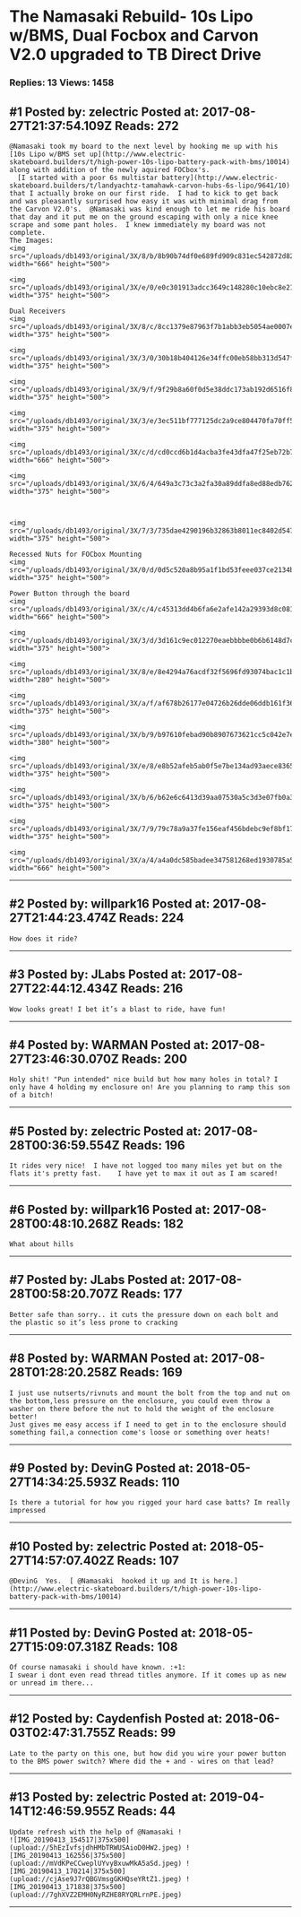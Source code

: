 # The Namasaki Rebuild- 10s Lipo w/BMS, Dual Focbox and Carvon V2.0 upgraded to TB Direct Drive

### Replies: 13 Views: 1458

## \#1 Posted by: zelectric Posted at: 2017-08-27T21:37:54.109Z Reads: 272

```
@Namasaki took my board to the next level by hooking me up with his [10s Lipo w/BMS set up](http://www.electric-skateboard.builders/t/high-power-10s-lipo-battery-pack-with-bms/10014) along with addition of the newly aquired FOCbox's.
  [I started with a poor 6s multistar battery](http://www.electric-skateboard.builders/t/landyachtz-tamahawk-carvon-hubs-6s-lipo/9641/10) that I actually broke on our first ride.  I had to kick to get back and was pleasantly surprised how easy it was with minimal drag from the Carvon V2.0's.  @Namasaki was kind enough to let me ride his board that day and it put me on the ground escaping with only a nice knee scrape and some pant holes.  I knew immediately my board was not complete.  
The Images:
<img src="/uploads/db1493/original/3X/8/b/8b90b74df0e689fd909c831ec542872d82c09b20.jpg" width="666" height="500">

<img src="/uploads/db1493/original/3X/e/0/e0c301913adcc3649c148280c10ebc8e217b3806.jpg" width="375" height="500">

Dual Receivers
<img src="/uploads/db1493/original/3X/8/c/8cc1379e87963f7b1abb3eb5054ae0007efef084.jpg" width="375" height="500">

<img src="/uploads/db1493/original/3X/3/0/30b18b404126e34ffc00eb58bb313d547fadeccb.jpg" width="375" height="500">

<img src="/uploads/db1493/original/3X/9/f/9f29b8a60f0d5e38ddc173ab192d6516f89326e7.jpg" width="375" height="500">

<img src="/uploads/db1493/original/3X/3/e/3ec511bf777125dc2a9ce804470fa70ff557ea88.jpg" width="375" height="500">

<img src="/uploads/db1493/original/3X/c/d/cd0ccd6b1d4acba3fe43dfa47f25eb72b731e918.jpg" width="666" height="500">

<img src="/uploads/db1493/original/3X/6/4/649a3c73c3a2fa30a89ddfa8ed88edb7629ff4e2.jpg" width="375" height="500">



<img src="/uploads/db1493/original/3X/7/3/735dae4290196b32863b8011ec8402d547485f8f.jpg" width="375" height="500">

Recessed Nuts for FOCbox Mounting
<img src="/uploads/db1493/original/3X/0/d/0d5c520a8b95a1f1bd53feee037ce2134b5293c1.jpg" width="375" height="500">

Power Button through the board
<img src="/uploads/db1493/original/3X/c/4/c45313dd4b6fa6e2afe142a29393d8c081ce3112.jpg" width="666" height="500">

<img src="/uploads/db1493/original/3X/3/d/3d161c9ec012270eaebbbbe0b6b6148d7c8a85cc.jpg" width="375" height="500">

<img src="/uploads/db1493/original/3X/8/e/8e4294a76acdf32f5696fd93074bac1c1b688922.png" width="280" height="500">

<img src="/uploads/db1493/original/3X/a/f/af678b26177e04726b26dde06ddb161f366af20e.jpg" width="375" height="500">

<img src="/uploads/db1493/original/3X/b/9/b97610febad90b8907673621cc5c042e7e6c06ba.jpg" width="380" height="500">

<img src="/uploads/db1493/original/3X/e/8/e8b52afeb5ab0f5e7be134ad93aece83655633df.jpg" width="375" height="500">

<img src="/uploads/db1493/original/3X/b/6/b62e6c6413d39aa07530a5c3d3e07fb0a3d0923d.jpg" width="375" height="500">

<img src="/uploads/db1493/original/3X/7/9/79c78a9a37fe156eaf456bdebc9ef8bf17ce8ec3.jpg" width="375" height="500">

<img src="/uploads/db1493/original/3X/a/4/a4a0dc585badee347581268ed1930785a51a2d5d.jpg" width="666" height="500">
```

---
## \#2 Posted by: willpark16 Posted at: 2017-08-27T21:44:23.474Z Reads: 224

```
How does it ride?
```

---
## \#3 Posted by: JLabs Posted at: 2017-08-27T22:44:12.434Z Reads: 216

```
Wow looks great! I bet it’s a blast to ride, have fun!
```

---
## \#4 Posted by: WARMAN Posted at: 2017-08-27T23:46:30.070Z Reads: 200

```
Holy shit! "Pun intended" nice build but how many holes in total? I only have 4 holding my enclosure on! Are you planning to ramp this son of a bitch!
```

---
## \#5 Posted by: zelectric Posted at: 2017-08-28T00:36:59.554Z Reads: 196

```
It rides very nice!  I have not logged too many miles yet but on the flats it's pretty fast.    I have yet to max it out as I am scared!
```

---
## \#6 Posted by: willpark16 Posted at: 2017-08-28T00:48:10.268Z Reads: 182

```
What about hills
```

---
## \#7 Posted by: JLabs Posted at: 2017-08-28T00:58:20.707Z Reads: 177

```
Better safe than sorry.. it cuts the pressure down on each bolt and the plastic so it’s less prone to cracking
```

---
## \#8 Posted by: WARMAN Posted at: 2017-08-28T01:28:20.258Z Reads: 169

```
I just use nutserts/rivnuts and mount the bolt from the top and nut on the bottom,less pressure on the enclosure, you could even throw a washer on there before the nut to hold the weight of the enclosure better! 
Just gives me easy access if I need to get in to the enclosure should something fail,a connection come's loose or something over heats!
```

---
## \#9 Posted by: DevinG Posted at: 2018-05-27T14:34:25.593Z Reads: 110

```
Is there a tutorial for how you rigged your hard case batts? Im really impressed
```

---
## \#10 Posted by: zelectric Posted at: 2018-05-27T14:57:07.402Z Reads: 107

```
@DevinG  Yes.  [ @Namasaki  hooked it up and It is here.](http://www.electric-skateboard.builders/t/high-power-10s-lipo-battery-pack-with-bms/10014)
```

---
## \#11 Posted by: DevinG Posted at: 2018-05-27T15:09:07.318Z Reads: 108

```
Of course namasaki i should have known. :+1: 
I swear i dont even read thread titles anymore. If it comes up as new or unread im there...
```

---
## \#12 Posted by: Caydenfish Posted at: 2018-06-03T02:47:31.755Z Reads: 99

```
Late to the party on this one, but how did you wire your power button to the BMS power switch? Where did the + and - wires on that lead?
```

---
## \#13 Posted by: zelectric Posted at: 2019-04-14T12:46:59.955Z Reads: 44

```
Update refresh with the help of @Namasaki !
![IMG_20190413_154517|375x500](upload://5hEzIvfsjdhHMbTRWUSAioD0HW2.jpeg) ![IMG_20190413_162556|375x500](upload://mVdKPeCCweplUYvyBxuwMkA5aSd.jpeg) ![IMG_20190413_170214|375x500](upload://cjAse9J7rQBGVmsgGKHQseYRtZ1.jpeg) ![IMG_20190413_171838|375x500](upload://7ghXVZ2EMH0NyRZHE8RYQRLrnPE.jpeg)
```

---
